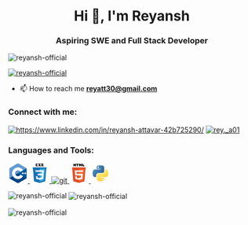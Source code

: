 <h1 align="center">Hi 👋, I'm Reyansh</h1>
<h3 align="center">Aspiring SWE and Full Stack Developer</h3>

<p align="left"> <img src="https://komarev.com/ghpvc/?username=reyansh-official&label=Profile%20views&color=0e75b6&style=flat" alt="reyansh-official" /> </p>

<p align="left"> <a href="https://github.com/ryo-ma/github-profile-trophy"><img src="https://github-profile-trophy.vercel.app/?username=reyansh-official" alt="reyansh-official" /></a> </p>

- 📫 How to reach me **reyatt30@gmail.com**

<h3 align="left">Connect with me:</h3>
<p align="left">
<a href="https://www.linkedin.com/in/reyansh-attavar-42b725290/" target="blank"><img align="center" src="https://raw.githubusercontent.com/rahuldkjain/github-profile-readme-generator/master/src/images/icons/Social/linked-in-alt.svg" alt="https://www.linkedin.com/in/reyansh-attavar-42b725290/" height="30" width="40" /></a>
<a href="https://instagram.com/rey._a01" target="blank"><img align="center" src="https://raw.githubusercontent.com/rahuldkjain/github-profile-readme-generator/master/src/images/icons/Social/instagram.svg" alt="rey._a01" height="30" width="40" /></a>
</p>

<h3 align="left">Languages and Tools:</h3>
<p align="left"> <a href="https://www.w3schools.com/cpp/" target="_blank" rel="noreferrer"> <img src="https://raw.githubusercontent.com/devicons/devicon/master/icons/cplusplus/cplusplus-original.svg" alt="cplusplus" width="40" height="40"/> </a> <a href="https://www.w3schools.com/css/" target="_blank" rel="noreferrer"> <img src="https://raw.githubusercontent.com/devicons/devicon/master/icons/css3/css3-original-wordmark.svg" alt="css3" width="40" height="40"/> </a> <a href="https://git-scm.com/" target="_blank" rel="noreferrer"> <img src="https://www.vectorlogo.zone/logos/git-scm/git-scm-icon.svg" alt="git" width="40" height="40"/> </a> <a href="https://www.w3.org/html/" target="_blank" rel="noreferrer"> <img src="https://raw.githubusercontent.com/devicons/devicon/master/icons/html5/html5-original-wordmark.svg" alt="html5" width="40" height="40"/> </a> <a href="https://www.python.org" target="_blank" rel="noreferrer"> <img src="https://raw.githubusercontent.com/devicons/devicon/master/icons/python/python-original.svg" alt="python" width="40" height="40"/> </a> </p>

<p><img align="left" src="https://github-readme-stats.vercel.app/api/top-langs?username=reyansh-official&show_icons=true&locale=en&layout=compact" alt="reyansh-official" /></p>

<p>&nbsp;<img align="center" src="https://github-readme-stats.vercel.app/api?username=reyansh-official&show_icons=true&locale=en" alt="reyansh-official" /></p>

<p><img align="center" src="https://github-readme-streak-stats.herokuapp.com/?user=reyansh-official&" alt="reyansh-official" /></p>
